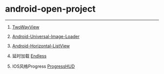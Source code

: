 # android-open-project #

-----

1. [TwoWayView](https://github.com/lucasr/twoway-view)   

2. [Android-Universal-Image-Loader](https://github.com/nostra13/Android-Universal-Image-Loader)   

3. [Android-Horizontal-ListView](https://github.com/MeetMe/Android-HorizontalListView)

4. 延时加载 [Endless](https://github.com/commonsguy/cwac-endless)

5. IOS风格Progress [ProgressHUD](https://github.com/anupamdhanuka/AndroidProgressHUD)